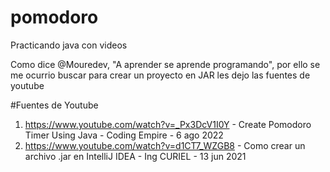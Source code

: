 # pomodoro
Practicando java con videos

Como dice @Mouredev, "A aprender se aprende programando", por ello se me ocurrio buscar para crear un proyecto en JAR
les dejo las fuentes de youtube

#Fuentes de Youtube
1. https://www.youtube.com/watch?v=_Px3DcV1I0Y - Create Pomodoro Timer Using Java - Coding Empire -  6 ago 2022
2. https://www.youtube.com/watch?v=d1CT7_WZGB8 - Como crear un archivo .jar en IntelliJ IDEA - Ing CURIEL - 13 jun 2021
